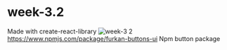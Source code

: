 # week-3.2
Made with create-react-library
![week-3 2](https://user-images.githubusercontent.com/34683444/232377988-745b414a-2858-4dab-bfcf-3bcbcac5440a.PNG)
https://www.npmjs.com/package/furkan-buttons-ui 
Npm button package
